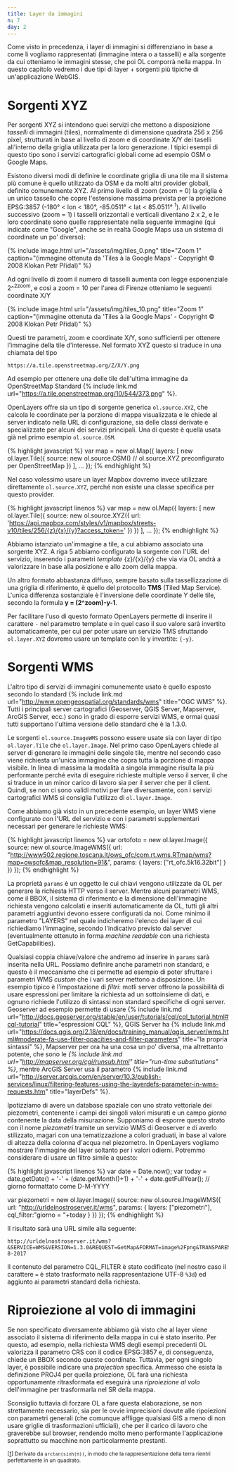 ```yaml
---
title: Layer da immagini
n: 7
day: 2
---
```

Come visto in precedenza, i layer di immagini si differenziano in base a come li vogliamo rappresentati (immagine intera o a tasselli) e alla sorgente da cui otteniamo le immagini stesse, che poi OL comporrà nella mappa. In questo capitolo vedremo i due tipi di layer + sorgenti più tipiche di un'applicazione WebGIS.

Sorgenti XYZ
============
Per sorgenti XYZ si intendono quei servizi che mettono a disposizione _tasselli_ di immagini (tiles), normalmente di dimensione quadrata 256 x 256 pixel, strutturati in base al livello di zoom e di coordinate X/Y dei taselli all'interno della griglia utilizzata per la loro generazione. I tipici esempi di questo tipo sono i servizi cartografici globali come ad esempio OSM o Google Maps.

Esistono diversi modi di definire le coordinate griglia di una tile ma il sistema più comune è quello utilizzato da OSM e da molti altri provider globali, definito comunemente XYZ. Al primo livello di zoom (zoom = 0) la griglia è un unico tassello che copre l'estensione massima prevista per la proiezione EPSG:3857 (-180° < lon < 180°, -85.0511° < lat < 85.0511° <sup><a name="nota1">1</a></sup>). Al livello successivo (zoom = 1) i tasselli orizzontali e verticali diventano 2 x 2, e le loro coordinate sono quelle rappresentate nella seguente immagine (qui indicate come "Google", anche se in realtà Google Maps usa un sistema di coordinate un po' diverso):

{% include image.html url="/assets/img/tiles_0.png" title="Zoom 1" caption="(immagine ottenuta da 'Tiles à la Google Maps' - Copyright © 2008 Klokan Petr Přidal)" %}

Ad ogni livello di zoom il numero di tasselli aumenta con legge esponenziale 2^<sup>2zoom</sup>, e così a zoom = 10 per l'area di Firenze otteniamo le seguenti coordinate X/Y

{% include image.html url="/assets/img/tiles_10.png" title="Zoom 1" caption="(immagine ottenuta da 'Tiles à la Google Maps' - Copyright © 2008 Klokan Petr Přidal)" %} 

Questi tre parametri, zoom e coordinate X/Y, sono sufficienti per ottenere l'immagine della tile d'interesse. Nel formato XYZ questo si traduce in una chiamata del tipo

```
https://a.tile.openstreetmap.org/Z/X/Y.png
```

Ad esempio per ottenere una delle tile dell'ultima immagine da OpenStreetMap Standard {% include link.md url="https://a.tile.openstreetmap.org/10/544/373.png" %}.

OpenLayers offre sia un tipo di sorgente generica `ol.source.XYZ`, che calcola le coordinate per la porzione di mappa visualizzata e le chiede al server indicato nella URL di configurazione, sia delle classi derivate e specializzate per alcuni dei servizi principali. Una di queste è quella usata già nel primo esempio `ol.source.OSM`.

{% highlight javascript %}
var map = new ol.Map({
    layers: [
      new ol.layer.Tile({
        source: new ol.source.OSM() // ol.source.XYZ preconfigurato per OpenStreetMap
      })
    ],
    ...
});
{% endhighlight %}

Nel caso volessimo usare un layer Mapbox dovremo invece utilizzare direttamente `ol.source.XYZ`, perché non esiste una classe specifica per questo provider.

{% highlight javascript linenos %}
var map = new ol.Map({
  layers: [
    new ol.layer.Tile({
      source: new ol.source.XYZ({
        url: 'https://api.mapbox.com/styles/v1/mapbox/streets-v10/tiles/256/{z}/{x}/{y}?access_token=<token di accesso al layer>'
      })
    })
  ],
  ...
});
{% endhighlight %}

Abbiamo istanziato un'immagine a tile, a cui abbiamo associato una sorgente XYZ. A riga 5 abbiamo configurato la sorgente con l'URL del servizio, inserendo i parametri _template_ {z}/{x}/{y} che via via OL andrà a valorizzare in base alla posizione e allo zoom della mappa.

Un altro formato abbastanza diffuso, sempre basato sulla tassellizzazione di una griglia di riferimento, è quello del protocollo **TMS** (Tiled Map Service). L'unica differenza sostanziale è l'inversione delle coordinate Y delle tile, secondo la formula **y = (2^zoom)-y-1**. 

Per facilitare l'uso di questo formato OpenLayers permette di inserire il carattere `-` nel parametro template e in quel caso il suo valore sarà invertito automaticamente, per cui per poter usare un servizio TMS sfruttando `ol.layer.XYZ` dovremo usare un template con le y invertite: `{-y}`.


Sorgenti WMS
============
L'altro tipo di servizi di immagini comunemente usato è quello esposto secondo lo standard {% include link.md url="http://www.opengeospatial.org/standards/wms" title="OGC WMS" %}. Tutti i principali server cartografici (Geoserver, QGIS Server, Mapserver, ArcGIS Server, ecc.) sono in grado di esporre servizi WMS, e ormai quasi tutti supportano l'ultima versione dello standard che è la 1.3.0.

Le sorgenti `ol.source.ImageWMS` possono essere usate sia con layer di tipo `ol.layer.Tile` che `ol.layer.Image`. Nel primo caso OpenLayers chiede al server di generare le immagini delle singole tile, mentre nel secondo caso viene richiesta un'unica immagine che copra tutta la porzione di mappa visibile. In linea di massima la modalità a singola immagine risulta la più performante perché evita di eseguire richieste multiple verso il server, il che si traduce in un minor carico di lavoro sia per il server che per il client. Quindi, se non ci sono validi motivi per fare diversamente, con i servizi cartografici WMS si consiglia l'utilizzo di `ol.layer.Image`.

Come abbiamo già visto in un precedente esempio, un layer WMS viene configurato con l'URL del servizio e con i parametri supplementari necessari per generare le richieste WMS:

{% highlight javascript linenos %}
var ortofoto = new ol.layer.Image({
  source: new ol.source.ImageWMS({
    url: "http://www502.regione.toscana.it/ows_ofc/com.rt.wms.RTmap/wms?map=owsofc&map_resolution=91&",
    params: {
      layers: ["rt_ofc.5k16.32bit"]
    }
  })
});
{% endhighlight %}

La proprietà `params` è un oggetto le cui chiavi vengono utilizzate da OL per generare la richiesta HTTP verso il server. Mentre alcuni parametri WMS, come il BBOX, il sistema di riferimento e la dimensione dell'immagine richiesta vengono calcolati e inseriti automaticamente da OL, tutti gli altri parametri aggiuntivi devono essere configurati da noi. Come minimo il parametro "LAYERS" nel quale indicheremo l'elenco dei layer di cui richiediamo l'immagine, secondo l'indicativo previsto dal server (eventualmente ottenuto in forma _machine readable_ con una richiesta GetCapabilities).

Qualsiasi coppia chiave/valore che andremo ad inserire in `params` sarà inserita nella URL. Possiamo definire anche parametri non standard, e questo è il meccanismo che ci permette ad esempio di poter sfruttare i parametri WMS _custom_ che i vari server mettono a disposizione. Un esempio tipico è l'impostazione di _filtri_: motli server offrono la possibilità di usare espressioni per limitare la richiesta ad un sottoinsieme di dati, e ognuno richiede l'utilizzo di sintassi non standard specifiche di ogni server. Geoserver ad esempio permette di usare {% include link.md url="http://docs.geoserver.org/stable/en/user/tutorials/cql/cql_tutorial.html#cql-tutorial" title="espressioni CQL" %}, QGIS Server ha {% include link.md url="https://docs.qgis.org/2.18/en/docs/training_manual/qgis_server/wms.html#moderate-fa-use-filter-opacities-and-filter-parameters" title="la propria sintassi" %}, Mapserver per ora ha una cosa un po' diversa, ma altrettanto potente, che sono le _{% include link.md url="http://mapserver.org/cgi/runsub.html" title="run-time substitutions" %}_, mentre ArcGIS Server usa il parametro {% include link.md url="http://server.arcgis.com/en/server/10.3/publish-services/linux/filtering-features-using-the-layerdefs-parameter-in-wms-requests.htm" title="layerDefs" %}.

Ipotizziamo di avere un database spaziale con uno strato vettoriale dei piezometri, contenente i campi dei singoli valori misurati e un campo _giorno_ contenente la data della misurazione. Supponiamo di esporre questo strato con il nome _piezometri_ tramite un servizio WMS di Geoserver e di averlo stilizzato, magari con una tematizzazione a colori graduati, in base al valore di altezza della colonna d'acqua nel piezometro. In OpenLayers vogliamo mostrare l'immagine del layer soltanto per i valori odierni. Potremmo considerare di usare un filtro simile a questo:

{% highlight javascript linenos %}
var date = Date.now();
var today = date.getDate() + '-' + (date.getMonth()+1) + '-' + date.getFullYear(); // giorno formattato come D-M-YYYY

var piezometri = new ol.layer.Image({
  source: new ol.source.ImageWMS({
    url: "http://urldelnostroserver.it/wms",
    params: {
      layers: ["piezometri"],
      cql_filter:"giorno = "+today 
    }
  })
});
{% endhighlight %}

Il risultato sarà una URL simile alla seguente:

```
http://urldelnostroserver.it/wms?&SERVICE=WMS&VERSION=1.3.0&REQUEST=GetMap&FORMAT=image%2Fpng&TRANSPARENT=true&layers=piezometri&CRS=EPSG%3A3857&STYLES=&WIDTH=490&HEIGHT=245&BBOX=1252230.0854781903%2C5429813.706021478%2C1253400.5274738069%2C5430398.927019287&CQL_FILTER=giorno+%3d+21-8-2017
```

Il contenuto del parametro CQL_FILTER è stato codificato (nel nostro caso il carattere `=` è stato trasformato nella rappresentazione UTF-8 `%3d`) ed aggiunto ai parametri standard della richiesta.

# Riproiezione al volo di immagini #
Se non specificato diversamente abbiamo già visto che al layer viene associato il sistema di riferimento della mappa in cui è stato inserito. Per questo, ad esempio, nella richiesta WMS degli esempi precedenti OL valorizza il parametro CRS con il codice EPSG:3857 e, di conseguenza, chiede un BBOX secondo queste coordinate. Tuttavia, per ogni singolo layer, è possibile indicare una _projection_ specifica. Ammesso che esista la definizione PROJ4 per quella proiezione, OL farà una richiesta opportunamente ritrasformata ed eseguirà una _riproiezione al volo_ dell'immagine per trasformarla nel SR della mappa. 

Sconsiglio tuttavia di forzare OL a fare questa elaborazione, se non strettamente necessario, sia per le ovvie imprecisioni dovute alle ripoiezioni con parametri generali (che comunque affligge qualsiasi GIS a meno di non usare griglie di trasformazioni ufficiali), che per il carico di lavoro che graverebbe sul browser, rendendo molto meno performante l'applicazione soprattutto su macchine non particolarmente prestanti.



<span style="font-size:0.85em">&#91;[1](nota1)&#93; Derivato da `arctan(sinh(π))`, in modo che la rappresentazione della terra rientri perfettamente in un quadrato.</span>
